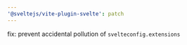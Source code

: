 ```yaml
---
'@sveltejs/vite-plugin-svelte': patch
---
```


fix: prevent accidental pollution of `svelteconfig.extensions`
